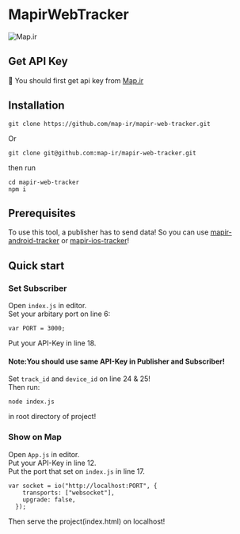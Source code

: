 # MapirWebTracker

![Map.ir](https://map.ir/css/images/mapir-logo.png)

## Get API Key

🔑 You should first get api key from [Map.ir](https://corp.map.ir/registration/)

## Installation

```
git clone https://github.com/map-ir/mapir-web-tracker.git
```

Or

```
git clone git@github.com:map-ir/mapir-web-tracker.git
```

then run

```
cd mapir-web-tracker
npm i
```

## Prerequisites

To use this tool, a publisher has to send data! So you can use [mapir-android-tracker](https://github.com/map-ir/mapir-android-tracker) or [mapir-ios-tracker](https://github.com/map-ir/mapir-ios-tracker)!

## Quick start

### Set Subscriber

Open `index.js` in editor.\
Set your arbitary port on line 6:

```
var PORT = 3000;
```

Put your API-Key in line 18.

#### Note:You should use same API-Key in Publisher and Subscriber!

Set `track_id` and `device_id` on line 24 & 25!\
Then run:

```
node index.js
```

in root directory of project!

### Show on Map

Open `App.js` in editor.\
Put your API-Key in line 12.\
Put the port that set on `index.js` in line 17.

```
var socket = io("http://localhost:PORT", {
    transports: ["websocket"],
    upgrade: false,
  });
```

Then serve the project(index.html) on localhost!
